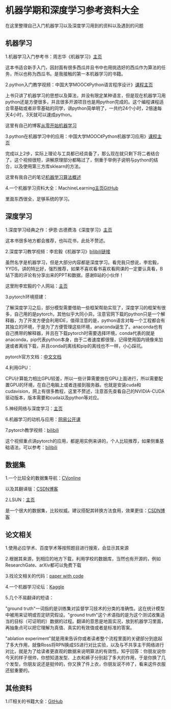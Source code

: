 # 机器学期和深度学习参考资料大全
在这里整理自己入门机器学习以及深度学习用到的资料以及遇到的问题

## 机器学习
1.机器学习入门参考书：周志华《机器学习》[主页](https://cs.nju.edu.cn/zhouzh/zhouzh.files/publication/MLbook2016.htm)

这本书适合新手入门，因封面有很多西瓜并且书中也用挑选好的西瓜作为算法的任务，所以也称为西瓜书。是我接触的第一本机器学习的书籍。


2.python入门教学视频：中国大学MOOC《Python语言程序设计》[课程主页](https://www.icourse163.org/course/BIT-268001)

上书只讲了机器学习的思想以及算法，并没有限定某种语言，但是现在机器学习用python还是方便很多，并且很多开源项目也是用python完成的。这个编程课程适合零基础或者非零基础的同学，讲python简单明了，一共约24个小时，2倍速每天4小时，3天就可以速成python。

这里有自己的博客[从零开始机器学习](https://blog.csdn.net/qq_45510888/article/details/113060102)


3.python在机器学习中的应用：中国大学MOOC《Python机器学习应用》[课程主页](https://www.icourse163.org/course/BIT-1001872001)

完成以上2步，实际上理论与工具都已经具备了，那么现在就只剩下将二者结合了。这个视频很短，讲解原理部分都略过了，侧重于举例子说明与python的结合，以及使用第三方库sklearn的方法。

这里有我自己的笔记[机器学习算法概述](https://blog.csdn.net/qq_45510888/article/details/113444640)


4.一个机器学习资料大全：MachineLearning[主页](https://allmachinelearning.github.io/MachineLearning/)[GitHub](https://github.com/allmachinelearning/MachineLearning)

里面东西很全，足够系统的学习。


## 深度学习
1.深度学习经典之作：伊恩·古德费洛《深度学习》[主页](https://www.deeplearningbook.org/)

这本书很多地方都会推荐，也叫花书，此处不赘述。


2.深度学习教学视频：李宏毅《机器学习》[bilibili链接](https://www.bilibili.com/video/av94519857)

虽然名字是机器学习，但是大部分内容都是深度学习。看完我只想说，李宏毅，YYDS，讲的特比好，强烈推荐，如果不喜欢看书喜欢看网课的一定要认真看，B站下面的评论有分享出来的PPT和数据，感谢B站的小伙伴！

这里附李宏毅的个人网站：[主页](http://speech.ee.ntu.edu.tw/~tlkagk/index.html)


3.pytorch环境搭建：

了解深度学习之后，部分模型需要借助一些框架帮助实现了，深度学习的框架有很多，自己用的是pytorch，其他似乎大同小异。注意官网下载的python只是一个解释器，为了开发方便会利用IDE，值得注意的是，python语言对每一个工程都会有其独立的环境，于是为了方便管理这些环境，anaconda诞生了。anaconda也有自己携带的解释器，并且在下载pytorch时需要选择环境，conda代表的就是anaconda，pip代表python本身，由于二者速度都很慢，记得使用国内镜像来加速或者离线下载，并且conda的离线和pip的离线也不一样，小心踩坑。

pytorch官方文档：[中文文档](https://pytorch.apachecn.org/docs/1.0/)


4.利用GPU：

CPU计算能力相比GPU较差，所以一些计算需要放在GPU上面进行，所以需要配置GPU的环境，在自己电脑上或者连接到服务器。也就是安装cuda和cudavision，网上有很多教程，这里不赘述，注意首先查看自己的NVIDIA-CUDA驱动版本，版本需要和cuda以及python等对应。


5.神经网络与深度学习：[主页](http://neuralnetworksanddeeplearning.com/)


6.机器学习的动机与应用：[网易公开课](http://open.163.com/newview/movie/free?pid=M6SGF6VB4&mid=M6SGHFBMC)


7.pytorch教学视频：[bilibili](https://www.bilibili.com/video/av89899074)

这个视频重点讲pytorch的应用，都是用实例来讲的，个人比较推荐，如果侧重基础语法，可以参考：[bilibili](https://www.bilibili.com/video/av97078147)


## 数据集
1.一个比较全的数据集导航：[CVonline](http://homepages.inf.ed.ac.uk/rbf/CVonline/Imagedbase.htm#action)

以及其翻译版：[CSDN博客](https://blog.csdn.net/weixin_41036461/article/details/80667690)

2.LSUN：[主页](http://dl.yf.io/lsun/)

是一个很大的数据集，比较权威。建议搭配其转换方法食用，效果更佳：[CSDN博客](https://blog.csdn.net/OpenSceneGraph/article/details/108975017)


## 论文相关
1.使用必应学术、百度学术等按照题目进行搜索，会显示其来源


2.根据其来源，到相应的地方下载，利用学校的数据库，当然也有开源的，例如ResearchGate、arXiv都可以免费下载


3.找论文相关的代码：[paper with code](https://paperswithcode.com/)


4.一个机器学习论坛：[Kaggle](https://www.kaggle.com/)


5.几个不易翻译的短语：

"ground truth"一词指的是训练集对监督学习技术的分类的准确性。这在统计模型中被用来证明或否定研究假设。"ground truth"这个术语指的是为这个测试收集适当的目标（可证明的）数据的过程。翻译的意思是地面实况，放到机器学习里面，再抽象点可以把它理解为真值、真实的有效值或者是标准的答案。

"ablation experiment"就是用来告诉你或者读者整个流程里面的关键部分到底起了多大作用，就像Ross将RPN换成SS进行对比实验，以及与不共享主干网络进行对比，就是为了给读者更直观的数据来说明算法的有效性。知乎回答：你朋友说你今天的样子很帅，你想知道发型、上衣和裤子分别起了多大的作用，于是你换了几个发型，你朋友说还是挺帅的，你又换了件上衣，你朋友说不帅了，看来这件衣服还挺重要的。


## 其他资料
1.IT相关的书籍大全：[GitHub](https://github.com/XiangLinPro/IT_book)
